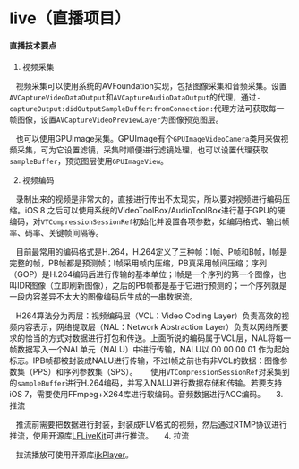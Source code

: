 # live（直播项目）
#### 直播技术要点
1. 视频采集

    视频采集可以使用系统的AVFoundation实现，包括图像采集和音频采集。设置`AVCaptureVideoDataOutput`和`AVCaptureAudioDataOutput`的代理，通过`-captureOutput:didOutputSampleBuffer:fromConnection:`代理方法可获取每一帧图像，设置`AVCaptureVideoPreviewLayer`为图像预览图层。
    
    也可以使用GPUImage采集。GPUImage有个`GPUImageVideoCamera`类用来做视频采集，可为它设置滤镜，采集时顺便进行滤镜处理，也可以设置代理获取`sampleBuffer`，预览图层使用`GPUImageView`。
    
    
2. 视频编码

    录制出来的视频是非常大的，直接进行传出不太现实，所以要对视频进行编码压缩。iOS 8 之后可以使用系统的VideoToolBox/AudioToolBox进行基于GPU的硬编码，对`VTCompressionSessionRef`初始化并设置各项参数，如编码格式、输出帧率、码率、关键帧间隔等。
    
    目前最常用的编码格式是H.264，H.264定义了三种帧：I帧、P帧和B帧，I帧是完整的帧，PB帧都是预测帧；I帧采用帧内压缩，PB真采用帧间压缩；序列（GOP）是H.264编码后进行传输的基本单位；I帧是一个序列的第一个图像，也叫IDR图像（立即刷新图像），之后的PB帧都是基于它进行预测的；一个序列就是一段内容差异不太大的图像编码后生成的一串数据流。
    
    H264算法分为两层：视频编码层（VCL：Video Coding Layer）负责高效的视频内容表示，网络提取层（NAL：Network Abstraction Layer）负责以网络所要求的恰当的方式对数据进行打包和传送。上面所说的编码属于VCL层，NAL将每一帧数据写入一个NAL单元（NALU）中进行传输，NALU以 00 00 00 01 作为起始标志。IPB帧都被封装成NALU进行传输，不过I帧之前也有非VCL的数据：图像参数集（PPS）和序列参数集（SPS）。
   
    使用`VTCompressionSessionRef`对采集到的`sampleBuffer`进行H.264编码，并写入NALU进行数据存储和传输。若要支持 iOS 7，需要使用FFmpeg+X264库进行软编码。音频数据进行ACC编码。
    
3. 推流

    推流前需要把数据进行封装，封装成FLV格式的视频，然后通过RTMP协议进行推流，使用开源库[LFLiveKit](https://github.com/LaiFengiOS/LFLiveKit)可进行推流。
    
4. 拉流

    拉流播放可使用开源库[ijkPlayer](https://github.com/Bilibili/ijkplayer)。
